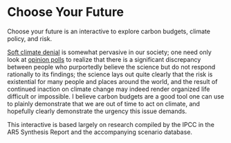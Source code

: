 # Choose Your Future
Choose your future is an interactive to explore carbon
budgets, climate policy, and risk.

[Soft climate denial](http://neweconomicperspectives.org/2016/09/living-web-soft-climate-denial.html)
is somewhat pervasive in our society; one need only look at [opinion polls](http://news.gallup.com/poll/206030/global-warming-concern-three-decade-high.aspx)
to realize that there is a significant discrepancy between people who purportedly
believe the science but do not respond rationally to its findings; the science lays
out quite clearly that the risk is existential for many people and places around the world,
and the result of continued inaction on climate change may indeed render organized life
difficult or impossible. I believe carbon budgets are a good tool one can use to plainly
demonstrate that we are out of time to act on climate, and hopefully clearly demonstrate
the urgency this issue demands.

This interactive is based largely on research compiled by the IPCC in the AR5 Synthesis
Report and the accompanying scenario database.
